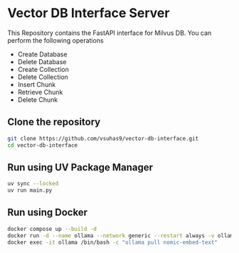 # Vector DB Interface Server
This Repository contains the FastAPI interface for Milvus DB.
You can perform the following operations
- Create Database
- Delete Database
- Create Collection
- Delete Collection
- Insert Chunk
- Retrieve Chunk
- Delete Chunk

## Clone the repository
```bash
git clone https://github.com/vsuhas9/vector-db-interface.git
cd vector-db-interface
```


## Run using UV Package Manager
```bash
uv sync --locked
uv run main.py
```

## Run using Docker
```bash
docker compose up --build -d
docker run -d --name ollama --network generic --restart always -v ollama:/root/.ollama -p 11434:11434 ollama/ollama
docker exec -it ollama /bin/bash -c "ollama pull nomic-embed-text"
```
